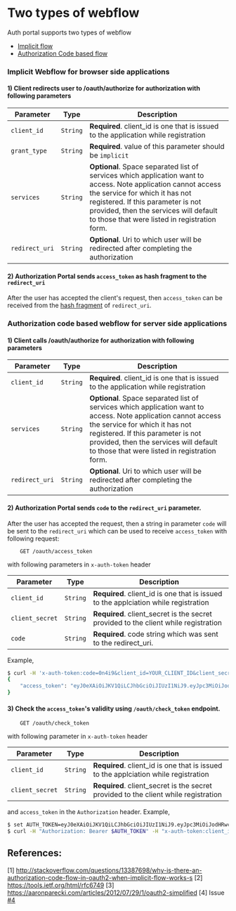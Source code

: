 # Two types of webflow
Auth portal supports two types of webflow

 + [Implicit flow](#implicit-flow)
 + [Authorization Code based flow](#auth-code-flow)

### Implicit Webflow for browser side applications <a id="implicit-flow"></a>
#### 1) Client redirects user to /oauth/authorize for authorization with following parameters

| Parameter | Type | Description |
|-----------| -----|-------------|
| `client_id` | `String` | **Required**. client_id is one that is issued to the application while registration |
| `grant_type` | `String` | **Required**. value of this parameter should be `implicit` |
| `services` | `String` | **Optional**. Space separated list of services which application want to access. Note application cannot access the service for which it has not registered. If this parameter is not provided, then the services will default to those that were listed in registration form. |
| `redirect_uri` | `String` | **Optional**. Uri to which user will be redirected after completing the authorization |

#### 2) Authorization Portal sends `access_token` as hash fragment to the `redirect_uri`
After the user has accepted the client's request, then `access_token` can be received from the [hash fragment](https://en.wikipedia.org/wiki/Fragment_identifier) of `redirect_uri`.


### Authorization code based webflow for server side applications <a id="auth-code-flow"></a>
#### 1) Client calls /oauth/authorize for authorization with following parameters

| Parameter | Type | Description |
|-----------| -----|-------------|
| `client_id` | `String` | **Required**. client_id is one that is issued to the application while registration |
| `services` | `String` | **Optional**. Space separated list of services which application want to access. Note application cannot access the service for which it has not registered. If this parameter is not provided, then the services will default to those that were listed in registration form. |
| `redirect_uri` | `String` | **Optional**. Uri to which user will be redirected after completing the authorization |


#### 2) Authorization Portal sends `code` to the `redirect_uri` parameter.
After the user has accepted the request, then a string in parameter `code` will be sent to the `redirect_uri` which can be used to receive `access_token` with following request:

```
    GET /oauth/access_token
```

with following parameters in `x-auth-token` header

| Parameter | Type | Description |
|----------|-------|-------------|
| `client_id` | `String` | **Required**. client_id is one that is issued to the applciation while registration |
| `client_secret` | `String` | **Required**. client_secret is the secret provided to the client while registration |
| `code` | `String` | **Required**. code string which was sent to the redirect_uri. |

Example,
```bash
$ curl -H 'x-auth-token:code=0n4i9&client_id=YOUR_CLIENT_ID&client_secret=YOUR_CLIENT_SECRET' URL/oauth/access_token
{
    "access_token": "eyJ0eXAiOiJKV1QiLCJhbGciOiJIUzI1NiJ9.eyJpc3MiOiJodHRwczovL2Nzc3BlYy5vcmciLCJzdWIiOiJwcmluY2UiLCJleHAiOjE0NzYxNjc4OTA2MzcsImlhdCI6MTQ3NjE2NzY3NDYzN30.VjAt2Gk_QyQOBh31iixFqQX3UdDGgKsdYFenteWftwE"
}

```

#### 3) Check the `access_token`'s validity using `/oauth/check_token` endpoint.
```
    GET /oauth/check_token
```
with following parameter in `x-auth-token` header

| Parameter | Type | Description |
|----------|-------|-------------|
| `client_id` | `String` | **Required**. client_id is one that is issued to the applciation while registration |
| `client_secret` | `String` | **Required**. client_secret is the secret provided to the client while registration |

and `access_token` in the `Authorization` header. Example,

```bash
$ set AUTH_TOKEN=eyJ0eXAiOiJKV1QiLCJhbGciOiJIUzI1NiJ9.eyJpc3MiOiJodHRwczovL2Nzc3BlYy5vcmciLCJzdWIiOiJwcmluY2UiLCJleHAiOjE0NzYxNjc4OTA2MzcsImlhdCI6MTQ3NjE2NzY3NDYzN30.VjAt2Gk_QyQOBh31iixFqQX3UdDGgKsdYFenteWftwE
$ curl -H "Authorization: Bearer $AUTH_TOKEN" -H "x-auth-token:client_id=YOUR_CLIENT_ID&client_secret=YOUR_CLIENT_SECRET" AUTH_BASE_URL/oauth/check_token

```

## References: 
 [1] http://stackoverflow.com/questions/13387698/why-is-there-an-authorization-code-flow-in-oauth2-when-implicit-flow-works-s
 [2] https://tools.ietf.org/html/rfc6749
 [3] https://aaronparecki.com/articles/2012/07/29/1/oauth2-simplified
 [4] Issue [#4](https://github.com/csspec/auth-portal/issues/4)
